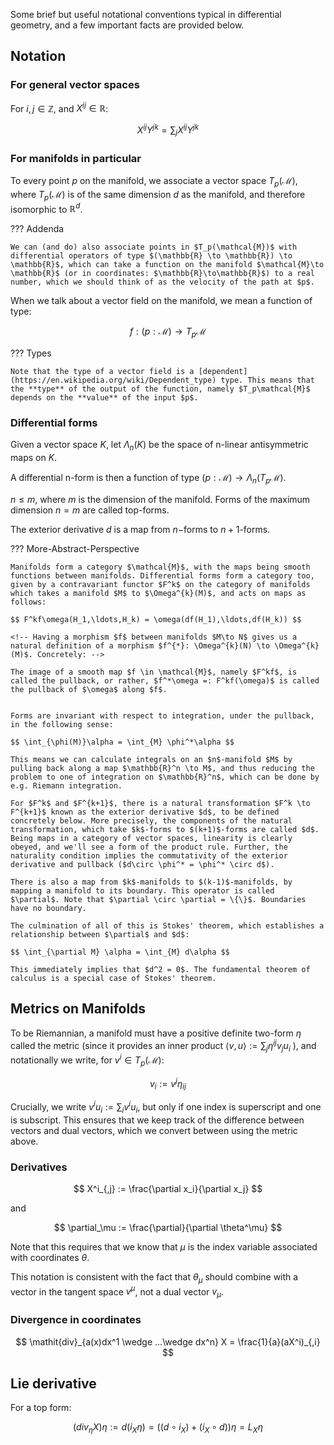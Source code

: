 Some brief but useful notational conventions typical in differential geometry, and a few important facts are provided below. 

## Notation

### For general vector spaces

For $i, j \in \mathbb{Z}$, and $X^{ij} \in \mathbb{R}$:

$$
X^{ij}Y^{jk} = \sum_{j}X^{ij}Y^{jk}
$$

### For manifolds in particular

To every point $p$ on the manifold, we associate a vector space $T_p(\mathcal{M})$, where $T_p(\mathcal{M})$ is of the same dimension $d$ as the manifold, and therefore isomorphic to $\mathbb{R}^d$. 

??? Addenda 

    We can (and do) also associate points in $T_p(\mathcal{M})$ with differential operators of type $(\mathbb{R} \to \mathbb{R}) \to \mathbb{R}$, which can take a function on the manifold $\mathcal{M}\to \mathbb{R}$ (or in coordinates: $\mathbb{R}\to\mathbb{R}$) to a real number, which we should think of as the velocity of the path at $p$.


When we talk about a vector field on the manifold, we mean a function of type:

$$
f : (p : \mathcal{M}) \to T_p\mathcal{M}
$$

??? Types

    Note that the type of a vector field is a [dependent](https://en.wikipedia.org/wiki/Dependent_type) type. This means that the **type** of the output of the function, namely $T_p\mathcal{M}$ depends on the **value** of the input $p$.

### Differential forms

Given a vector space $K$, let $\Lambda_n(K)$ be the space of n-linear antisymmetric maps on $K$.

A differential n-form is then a function of type $(p : \mathcal{M}) \to \Lambda_n(T_p\mathcal{M})$.

$n \leq m$, where $m$ is the dimension of the manifold. Forms of the maximum dimension $n=m$ are called top-forms.

The exterior derivative $d$ is a map from $n-$forms to $n+1$-forms.

??? More-Abstract-Perspective

    Manifolds form a category $\mathcal{M}$, with the maps being smooth functions between manifolds. Differential forms form a category too, given by a contravariant functor $F^k$ on the category of manifolds which takes a manifold $M$ to $\Omega^{k}(M)$, and acts on maps as follows:

    $$ F^kf\omega(H_1,\ldots,H_k) = \omega(df(H_1),\ldots,df(H_k)) $$

    <!-- Having a morphism $f$ between manifolds $M\to N$ gives us a natural definition of a morphism $f^{*}: \Omega^{k}(N) \to \Omega^{k}(M)$. Concretely: -->

    The image of a smooth map $f \in \mathcal{M}$, namely $F^kf$, is called the pullback, or rather, $f^*\omega =: F^kf(\omega)$ is called the pullback of $\omega$ along $f$.


    Forms are invariant with respect to integration, under the pullback, in the following sense:

    $$ \int_{\phi(M)}\alpha = \int_{M} \phi^*\alpha $$

    This means we can calculate integrals on an $n$-manifold $M$ by pulling back along a map $\mathbb{R}^n \to M$, and thus reducing the problem to one of integration on $\mathbb{R}^n$, which can be done by e.g. Riemann integration.

    For $F^k$ and $F^{k+1}$, there is a natural transformation $F^k \to F^{k+1}$ known as the exterior derivative $d$, to be defined concretely below. More precisely, the components of the natural transformation, which take $k$-forms to $(k+1)$-forms are called $d$. Being maps in a category of vector spaces, linearity is clearly obeyed, and we'll see a form of the product rule. Further, the naturality condition implies the commutativity of the exterior derivative and pullback ($d\circ \phi^* = \phi^* \circ d$).

    There is also a map from $k$-manifolds to $(k-1)$-manifolds, by mapping a manifold to its boundary. This operator is called $\partial$. Note that $\partial \circ \partial = \{\}$. Boundaries have no boundary.

    The culmination of all of this is Stokes' theorem, which establishes a relationship between $\partial$ and $d$:

    $$ \int_{\partial M} \alpha = \int_{M} d\alpha $$

    This immediately implies that $d^2 = 0$. The fundamental theorem of calculus is a special case of Stokes' theorem.

## Metrics on Manifolds

To be Riemannian, a manifold must have a positive definite two-form $\eta$ called the metric (since it provides an inner product $\langle v, u \rangle := \sum_j \eta^{ij}v_ju_i$ ), and notationally we write, for $v^i \in {T_p(\mathcal{M})}$:

$$
v_i := v^j\eta_{ij}
$$

Crucially, we write $v^iu_i := \sum_i v^iu_i$, but only if one index is superscript and one is subscript. This ensures that we keep track of the difference between vectors and dual vectors, which we convert between using the metric above.

### Derivatives

$$
X^i_{,j} := \frac{\partial x_i}{\partial x_j}
$$

and 

$$
\partial_\mu := \frac{\partial}{\partial \theta^\mu}
$$

Note that this requires that we know that $\mu$ is the index variable associated with coordinates $\theta$.

This notation is consistent with the fact that $\theta_\mu$ should combine with a vector in the tangent space $v^\mu$, not a dual vector $v_\mu$. 


### Divergence in coordinates

$$
\mathit{div}_{a(x)dx^1 \wedge ...\wedge dx^n} X = \frac{1}{a}(aX^i)_{,i}
$$

## Lie derivative

For a top form:

$$
(\mathit{div}_\eta X)η := d(i_X η) = ((d\circ i_X) + (i_X \circ d)) \eta = L_X \eta
$$

